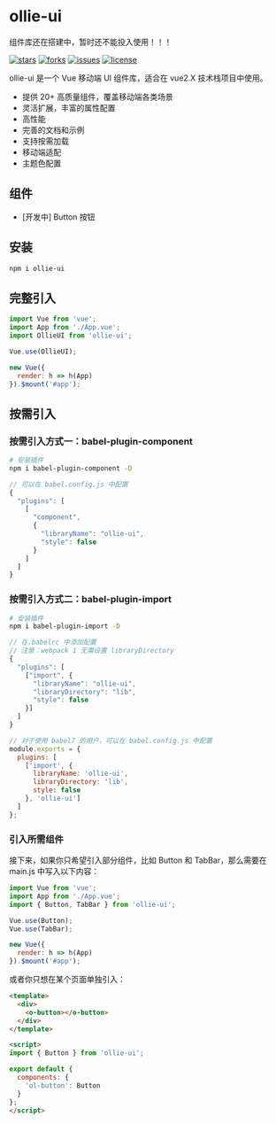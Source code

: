 # ollie-ui

组件库还在搭建中，暂时还不能投入使用！！！

[![stars](https://img.shields.io/github/stars/zc95/ollie-ui?style=flat-square&logo=GitHub)](https://github.com/zc95/ollie-ui)
[![forks](https://img.shields.io/github/forks/zc95/ollie-ui?style=flat-square&logo=GitHub)](https://github.com/zc95/ollie-ui)
[![issues](https://img.shields.io/github/issues/zc95/ollie-ui?style=flat-square&logo=GitHub)](https://github.com/zc95/ollie-ui/issues)
[![license](https://img.shields.io/github/license/zc95/ollie-ui?style=flat-square)](https://en.wikipedia.org/wiki/MIT_License)

ollie-ui 是一个 Vue 移动端 UI 组件库，适合在 vue2.X 技术栈项目中使用。

- 提供 20+ 高质量组件，覆盖移动端各类场景
- 灵活扩展，丰富的属性配置
- 高性能
- 完善的文档和示例
- 支持按需加载
- 移动端适配
- 主题色配置

## 组件

- [开发中] Button 按钮

## 安装

```bash
npm i ollie-ui
```

## 完整引入

```js
import Vue from 'vue';
import App from './App.vue';
import OllieUI from 'ollie-ui';

Vue.use(OllieUI);

new Vue({
  render: h => h(App)
}).$mount('#app');
```

## 按需引入

### 按需引入方式一：babel-plugin-component

```bash
# 安装插件
npm i babel-plugin-component -D
```

```js
// 可以在 babel.config.js 中配置
{
  "plugins": [
    [
      "component",
      {
        "libraryName": "ollie-ui",
        "style": false
      }
    ]
  ]
}
```

### 按需引入方式二：babel-plugin-import

```bash
# 安装插件
npm i babel-plugin-import -D
```

```js
// 在.babelrc 中添加配置
// 注意：webpack 1 无需设置 libraryDirectory
{
  "plugins": [
    ["import", {
      "libraryName": "ollie-ui",
      "libraryDirectory": "lib",
      "style": false
    }]
  ]
}

// 对于使用 babel7 的用户，可以在 babel.config.js 中配置
module.exports = {
  plugins: [
    ['import', {
      libraryName: 'ollie-ui',
      libraryDirectory: 'lib',
      style: false
    }, 'ollie-ui']
  ]
};
```

### 引入所需组件

接下来，如果你只希望引入部分组件，比如 Button 和 TabBar，那么需要在 main.js 中写入以下内容：

```js
import Vue from 'vue';
import App from './App.vue';
import { Button, TabBar } from 'ollie-ui';

Vue.use(Button);
Vue.use(TabBar);

new Vue({
  render: h => h(App)
}).$mount('#app');
```

或者你只想在某个页面单独引入：

```html
<template>
  <div>
    <o-button></o-button>
  </div>
</template>

<script>
import { Button } from 'ollie-ui';

export default {
  components: {
    'ol-button': Button
  }
};
</script>
```

